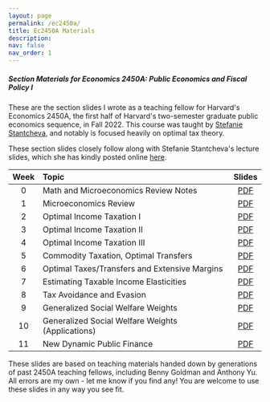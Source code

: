 ```yaml
---
layout: page
permalink: /ec2450a/
title: Ec2450A Materials
description:  
nav: false
nav_order: 1
---
```


##### Section Materials for Economics 2450A: Public Economics and Fiscal Policy I

These are the section slides I wrote as a teaching fellow for Harvard's Economics 2450A, the first half of Harvard's two-semester graduate public economics sequence, in Fall 2022. This course was taught by [Stefanie Stantcheva](https://scholar.harvard.edu/stantcheva/home), and notably is focused heavily on optimal tax theory. 

These section slides closely follow along with Stefanie Stantcheva's lecture slides, which she has kindly posted online [here](https://scholar.harvard.edu/stantcheva/classes/ec-2450a-public-economics-and).


| Week  | Topic                                              | Slides                                                            |
| :---: | :------------------------------------------------- | :---------------------------------------------------------------: |
| 0     | Math and Microeconomics Review Notes               | [PDF](https://mdroste.com/files/ec2450a_fall2022_mathreview.pdf) |
| 1     | Microeconomics Review                              | [PDF](https://mdroste.com/files/ec2450a_fall2022_section01.pdf) |
| 2     | Optimal Income Taxation I                          | [PDF](https://mdroste.com/files/ec2450a_fall2022_section02.pdf) |
| 3     | Optimal Income Taxation II                         | [PDF](https://mdroste.com/files/ec2450a_fall2022_section03.pdf) |
| 4     | Optimal Income Taxation III                        | [PDF](https://mdroste.com/files/ec2450a_fall2022_section04.pdf) |
| 5     | Commodity Taxation, Optimal Transfers              | [PDF](https://mdroste.com/files/ec2450a_fall2022_section05.pdf) |
| 6     | Optimal Taxes/Transfers and Extensive Margins      | [PDF](https://mdroste.com/files/ec2450a_fall2022_section06.pdf) |
| 7     | Estimating Taxable Income Elasticities             | [PDF](https://mdroste.com/files/ec2450a_fall2022_section07.pdf) |
| 8     | Tax Avoidance and Evasion                          | [PDF](https://mdroste.com/files/ec2450a_fall2022_section08.pdf) |
| 9     | Generalized Social Welfare Weights                 | [PDF](https://mdroste.com/files/ec2450a_fall2022_section09.pdf) |
| 10    | Generalized Social Welfare Weights (Applications)  | [PDF](https://mdroste.com/files/ec2450a_fall2022_section10.pdf) |
| 11    | New Dynamic Public Finance                         | [PDF](https://mdroste.com/files/ec2450a_fall2022_section11.pdf) |

These slides are based on teaching materials handed down by generations of past 2450A teaching fellows, including Benny Goldman and Anthony Yu. All errors are my own - let me know if you find any! You are welcome to use these slides in any way you see fit. 
